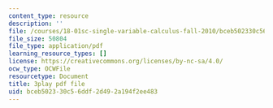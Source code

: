 ```yaml
---
content_type: resource
description: ''
file: /courses/18-01sc-single-variable-calculus-fall-2010/bceb502330c56ddf2d492a194f2ee483_BSAA0akmPEU.pdf
file_size: 50804
file_type: application/pdf
learning_resource_types: []
license: https://creativecommons.org/licenses/by-nc-sa/4.0/
ocw_type: OCWFile
resourcetype: Document
title: 3play pdf file
uid: bceb5023-30c5-6ddf-2d49-2a194f2ee483
---
```

